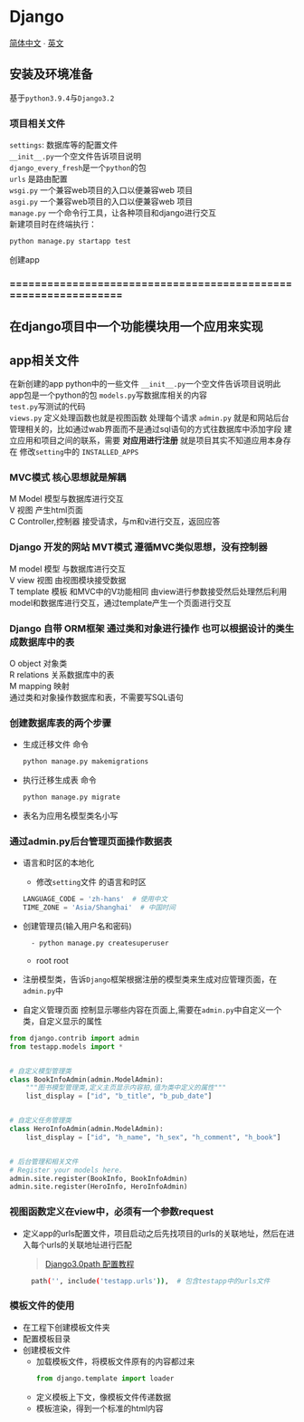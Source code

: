 # Django

[简体中文](README.md) ∙ [英文](README.md)

## 安装及环境准备

基于`python3.9.4`与`Django3.2`

### 项目相关文件

`settings`: 数据库等的配置文件  
`__init__.py`一个空文件告诉项目说明  
`django_every_fresh`是一个`python`的包   
`urls` 是路由配置  
`wsgi.py` 一个兼容web项目的入口以便兼容web 项目  
`asgi.py` 一个兼容web项目的入口以便兼容web 项目  
`manage.py` 一个命令行工具，让各种项目和django进行交互   
新建项目时在终端执行：

```bash 
python manage.py startapp test
```

创建app

### ===============================================================

## 在django项目中一个功能模块用一个应用来实现

## app相关文件

在新创建的app python中的一些文件
`__init__.py`一个空文件告诉项目说明此app包是一个python的包
`models.py`写数据库相关的内容  
`test.py`写测试的代码  
`views.py` 定义处理函数也就是视图函数 处理每个请求
`admin.py` 就是和网站后台管理相关的，比如通过wab界面而不是通过sql语句的方式往数据库中添加字段 建立应用和项目之间的联系，需要
**对应用进行注册**  就是项目其实不知道应用本身存在 修改`setting`中的 `INSTALLED_APPS`

### MVC模式 核心思想就是解耦

M Model 模型与数据库进行交互  
V 视图 产生html页面  
C Controller,控制器 接受请求，与m和v进行交互，返回应答

### Django 开发的网站 MVT模式 遵循MVC类似思想，没有控制器

M model 模型 与数据库进行交互  
V view 视图 由视图模块接受数据  
T template 模板 和MVC中的V功能相同 由view进行参数接受然后处理然后利用model和数据库进行交互，通过template产生一个页面进行交互

### Django 自带 ORM框架 通过类和对象进行操作 也可以根据设计的类生成数据库中的表

O object 对象类  
R relations 关系数据库中的表  
M mapping 映射  
通过类和对象操作数据库和表，不需要写SQL语句

### 创建数据库表的两个步骤

- 生成迁移文件 命令
  ```bash
  python manage.py makemigrations
  ```
- 执行迁移生成表 命令
  ```bash
  python manage.py migrate
  ```
- 表名为应用名模型类名小写

### 通过admin.py后台管理页面操作数据表

- 语言和时区的本地化
    - 修改`setting`文件 的语言和时区
  ```python
  LANGUAGE_CODE = 'zh-hans'  # 使用中文
  TIME_ZONE = 'Asia/Shanghai'  # 中国时间
  ```
- 创建管理员(输入用户名和密码)
  ```bash
    - python manage.py createsuperuser
  ```
    - root root

- 注册模型类，告诉`Django`框架根据注册的模型类来生成对应管理页面，在`admin.py`中
- 自定义管理页面 控制显示哪些内容在页面上,需要在`admin.py`中自定义一个类，自定义显示的属性

```python
from django.contrib import admin
from testapp.models import *


# 自定义模型管理类
class BookInfoAdmin(admin.ModelAdmin):
    """图书模型管理类,定义主页显示内容拍,值为类中定义的属性"""
    list_display = ["id", "b_title", "b_pub_date"]


# 自定义任务管理类
class HeroInfoAdmin(admin.ModelAdmin):
    list_display = ["id", "h_name", "h_sex", "h_comment", "h_book"]


# 后台管理和相关文件
# Register your models here.
admin.site.register(BookInfo, BookInfoAdmin)
admin.site.register(HeroInfo, HeroInfoAdmin)
```

### 视图函数定义在view中，必须有一个参数request

- 定义app的urls配置文件，项目启动之后先找项目的urls的关联地址，然后在进入每个urls的关联地址进行匹配
  > [Django3.0path 配置教程](https://blog.csdn.net/u014535666/article/details/100668837)
  ```bash
    path('', include('testapp.urls')),  # 包含testapp中的urls文件
  ```

### 模板文件的使用

- 在工程下创建模板文件夹
- 配置模板目录
- 创建模板文件
    - 加载模板文件，将模板文件原有的内容都过来
      ```python
      from django.template import loader
      ``` 
    - 定义模板上下文，像模板文件传递数据
    - 模板渲染，得到一个标准的html内容








